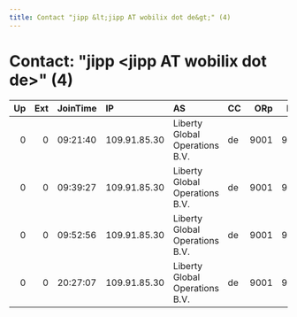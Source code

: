 ```yaml
---
title: Contact "jipp &lt;jipp AT wobilix dot de&gt;" (4)
---
```


# Contact: "jipp &lt;jipp AT wobilix dot de&gt;" (4)

|   Up |   Ext | JoinTime   | IP           | AS                             | CC   |   ORp |   Dirp | OS    | Version   | Nickname   |   eFamMembers |
|-----:|------:|:-----------|:-------------|:-------------------------------|:-----|------:|-------:|:------|:----------|:-----------|--------------:|
|    0 |     0 | 09:21:40   | 109.91.85.30 | Liberty Global Operations B.V. | de   |  9001 |   9030 | Linux | 0.2.9.11  | jipp       |             1 |
|    0 |     0 | 09:39:27   | 109.91.85.30 | Liberty Global Operations B.V. | de   |  9001 |   9030 | Linux | 0.2.9.11  | jipp       |             1 |
|    0 |     0 | 09:52:56   | 109.91.85.30 | Liberty Global Operations B.V. | de   |  9001 |   9030 | Linux | 0.2.9.11  | jipp       |             1 |
|    0 |     0 | 20:27:07   | 109.91.85.30 | Liberty Global Operations B.V. | de   |  9001 |   9030 | Linux | 0.2.9.11  | jipp       |             1 |

